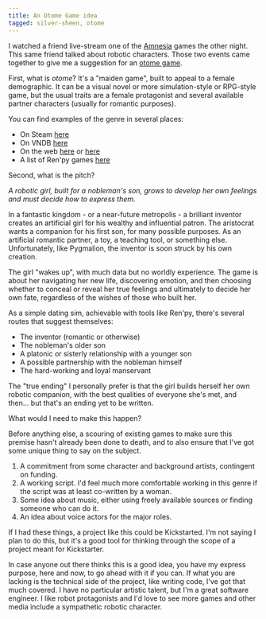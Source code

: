 ```yaml
---
title: An Otome Game idea
tagged: silver-sheen, otome
---
```


I watched a friend live-stream one of the [Amnesia] games the other night.
This same friend talked about robotic characters.
Those two events came together to give me a suggestion for an
[otome game](https://en.wikipedia.org/wiki/Otome_game).

<!-- more -->

First, what is _otome_?
It's a "maiden game", built to appeal to a female demographic.
It can be a visual novel or more simulation-style or RPG-style game,
but the usual traits are a female protagonist and several
available partner characters (usually for romantic purposes).

You can find examples of the genre in several places:

* On Steam [here](http://store.steampowered.com/tag/en/Otome/#p=0&tab=NewReleases)
* On VNDB [here](https://vndb.org/g542)
* On the web [here](http://www.englishotomegames.net/) or [here](http://www.otome-games.com/)
* A list of Ren'py games [here](http://games.renpy.org/category/GxB)

Second, what is the pitch?

*A robotic girl, built for a nobleman's son, grows to develop her own feelings and must decide how to express them.*

In a fantastic kingdom - or a near-future metropolis - a brilliant inventor
creates an artificial girl for his wealthy and influential patron.
The aristocrat wants a companion for his first son, for many possible purposes.
As an artificial romantic partner, a toy, a teaching tool, or something else.
Unfortunately, like Pygmalion, the inventor is soon struck by his own creation.

The girl "wakes up", with much data but no worldly experience.
The game is about her navigating her new life, discovering emotion,
and then choosing whether to conceal or reveal her true feelings
and ultimately to decide her own fate,
regardless of the wishes of those who built her.

As a simple dating sim, achievable with tools like Ren'py,
there's several routes that suggest themselves:

* The inventor (romantic or otherwise)
* The nobleman's older son
* A platonic or sisterly relationship with a younger son
* A possible partnership with the nobleman himself
* The hard-working and loyal manservant

The "true ending" I personally prefer is that the girl builds herself
her own robotic companion, with the best qualities of everyone she's met,
and then... but that's an ending yet to be written.

What would I need to make this happen?

Before anything else, a scouring of existing games to make sure
this premise hasn't already been done to death,
and to also ensure that I've got some unique thing to say on the subject.

1. A commitment from some character and background artists, contingent on funding.
2. A working script. I'd feel much more comfortable working in this genre if the script was at least co-written by a woman.
3. Some idea about music, either using freely available sources or finding someone who can do it.
4. An idea about voice actors for the major roles.

If I had these things, a project like this could be Kickstarted.
I'm not saying I plan to do this,
but it's a good tool for thinking through the scope of a project
meant for Kickstarter.

In case anyone out there thinks this is a good idea,
you have my express purpose, here and now,
to go ahead with it if you can.
If what you are lacking is the technical side of the project,
like writing code, I've got that much covered.
I have no particular artistic talent, but I'm a great software engineer.
I like robot protagonists and I'd love to see more games and other
media include a sympathetic robotic character.

[Amnesia]: https://en.wikipedia.org/wiki/Amnesia_(visual_novel)
